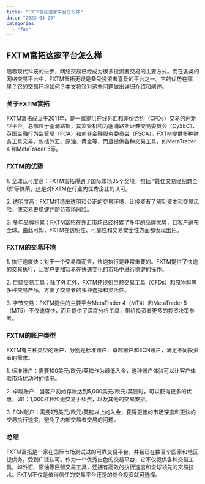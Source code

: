 ```yaml
---
title: "FXTM富拓这家平台怎么样"
date: "2023-03-29"
categories: 
  - "faq"
---
```


## FXTM富拓这家平台怎么样

随着现代科技的进步，网络交易已经成为很多投资者交易的主要方式。而在各类的网络交易平台中，FXTM富拓无疑是备受投资者喜爱的平台之一。它的优势在哪里？它的交易环境如何？本文将针对这些问题做出详细介绍和阐述。

### 关于FXTM富拓

FXTM富拓成立于2011年，是一家提供在线外汇和差价合约（CFDs）交易的创新型平台。总部位于塞浦路斯，其监管机构为塞浦路斯证券交易委员会（CySEC）、英国金融行为监管局（FCA）和南非金融服务委员会（FSCA）。FXTM提供多种财务工具交易，包括外汇、原油、黄金等，而且提供各种交易工具，如MetaTrader 4 和MetaTrader 5等。

### FXTM的优势

1\. 全球认可度高：FXTM富拓得到了国际市场35个奖项，包括 “最佳交易经纪商全球”等殊荣，这是对FXTM在行业内优秀企业的认可。

2\. 透明度高：FXTM打造出透明和公正的交易环境，让投资者了解到资本和交易风险，使交易更稳健并防范市场风险。

3\. 多年品牌积累：FXTM富拓在外汇市场已经积累了多年的品牌优势，且客户遍布全球。由此可知，FXTM在透明性、可靠性和交易安全性方面都表现出色。

### FXTM的交易环境

1\. 执行速度快：对于一个交易商而言，快速执行是非常重要的。FXTM提供了快速的交易执行，让客户更加容易在快速变化的市场中进行稳健的操作。

2\. 巨额交易工具：除了外汇外，FXTM还提供巨额交易工具（CFDs）和原物料等多种交易产品，方便了交易者的多种选择和灵活性。

3\. 字节交易：FXTM提供的主要平台MetaTrader 4（MT4）和MetaTrader 5（MT5）不仅速度快，而且提供了深度分析工具，带给投资者更多的投资决策参考。

### FXTM的账户类型

FXTM有三种类型的账户，分别是标准账户、卓越账户和ECN账户，满足不同投资者的需求。

1\. 标准账户：需要100美元/欧元/英镑作为最低入金，这种账户体验可以让客户体验市场扰动时的情况。

2\. 卓越账户：当客户初始存款达到5,000美元/欧元/英镑时，可以获得更多的优惠，如1：1,000杠杆和无交易手续费，以及其他的交易安排。

3\. ECN账户：需要1万美元/欧元/英镑以上的入金，获得更佳的市场深度和更快的交易执行速度，避免了内部交易者交易的问题。

### 总结

FXTM富拓是一家在国际市场测试过的可靠交易平台，并且已在数百个国家和地区提供务，受到广泛认可。作为一个优秀出色的交易平台，它不仅提供各种交易工具，如外汇、原油等巨额交易工具，还拥有高效的执行速度和全球领先的交易技术。FXTM不仅是值得信任的交易平台还是的综合投资就可选择。
